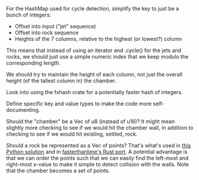 For the HashMap used for cycle detection, simplify the key to just be a bunch of integers:
* Offset into input ("jet" sequence)
* Offset into rock sequence
* Heights of the 7 columns, relative to the highest (or lowest?) column

This means that instead of using an iterator and .cycle() for the jets and rocks,
we should just use a simple numeric index that we keep modulo the corresponding
length.

We should try to maintain the height of each column, not just the overall
height (of the tallest column in) the chamber.

Look into using the fxhash crate for a potentially faster hash of integers.

Define specific key and value types to make the code more self-documenting.

Should the "chamber" be a Vec of u8 (instead of u16)?  It might mean slightly
more checking to see if we would hit the chamber wall, in addition to checking
to see if we would hit existing, settled, rock.

Should a rock be represented as a Vec of points?  That's what's used in
[this Python solution](https://github.com/tmo1/adventofcode/blob/main/2022/17b.py)
and in [fasterthanlime's Rust port](https://fasterthanli.me/series/advent-of-code-2022/part-17).
A potential advantage is that we can order the points such that we can easily
find the left-most and right-most x-value to make it simple to detect collision
with the walls.  Note that the chamber becomes a set of points.
